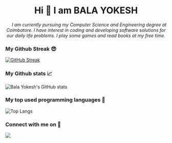 <div align="center">
  <h1>
    Hi 👋 I am BALA YOKESH
  </h1>
  <i>
    &nbsp;&nbsp;&nbsp;&nbsp;&nbsp;I am currently pursuing my Computer Science and Engineering degree at Coimbatore.  I have interest in coding and developing software solutions for our daily life problems.  I play some games and read books at my free time.
  </i>
</div>

### My Github Streak 😎
[![GitHub Streak](https://github-readme-streak-stats.herokuapp.com/?user=DenverCoder1)](https://git.io/streak-stats)

### My Github stats 📈
![Bala Yokesh's GitHub stats](https://github-readme-stats.vercel.app/api?username=balayokesh&hide=stars&count_private=true&show_icons=true)

### My top used programming languages 🥇
![Top Langs](https://github-readme-stats.vercel.app/api/top-langs/?username=balayokesh)

### Connect with me on 🤝
[<img src="https://img.shields.io/badge/LinkedIn-0077B5?style=for-the-badge&logo=linkedin&logoColor=white">](https://linkedin.com/in/balayokeshmani)
